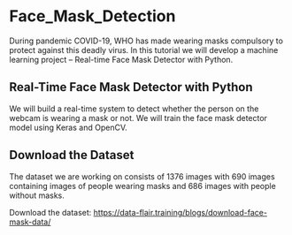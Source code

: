 # Face_Mask_Detection
During pandemic COVID-19, WHO has made wearing masks compulsory to protect against this deadly virus. In this tutorial we will develop a machine learning project – Real-time Face Mask Detector with Python.


## Real-Time Face Mask Detector with Python

We will build a real-time system to detect whether the person on the webcam is wearing a mask or not. We will train the face mask detector model using Keras and OpenCV.


## Download the Dataset

The dataset we are working on consists of 1376 images with 690 images containing images of people wearing masks and 686 images with people without masks.

Download the dataset: https://data-flair.training/blogs/download-face-mask-data/
